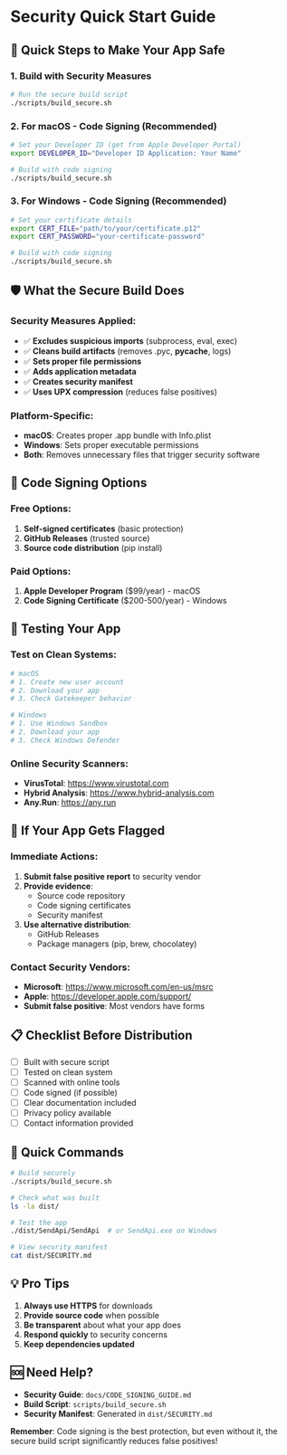 # Security Quick Start Guide

## 🚀 **Quick Steps to Make Your App Safe**

### **1. Build with Security Measures**
```bash
# Run the secure build script
./scripts/build_secure.sh
```

### **2. For macOS - Code Signing (Recommended)**
```bash
# Set your Developer ID (get from Apple Developer Portal)
export DEVELOPER_ID="Developer ID Application: Your Name"

# Build with code signing
./scripts/build_secure.sh
```

### **3. For Windows - Code Signing (Recommended)**
```bash
# Set your certificate details
export CERT_FILE="path/to/your/certificate.p12"
export CERT_PASSWORD="your-certificate-password"

# Build with code signing
./scripts/build_secure.sh
```

## 🛡️ **What the Secure Build Does**

### **Security Measures Applied:**
- ✅ **Excludes suspicious imports** (subprocess, eval, exec)
- ✅ **Cleans build artifacts** (removes .pyc, __pycache__, logs)
- ✅ **Sets proper file permissions**
- ✅ **Adds application metadata**
- ✅ **Creates security manifest**
- ✅ **Uses UPX compression** (reduces false positives)

### **Platform-Specific:**
- **macOS**: Creates proper .app bundle with Info.plist
- **Windows**: Sets proper executable permissions
- **Both**: Removes unnecessary files that trigger security software

## 🔐 **Code Signing Options**

### **Free Options:**
1. **Self-signed certificates** (basic protection)
2. **GitHub Releases** (trusted source)
3. **Source code distribution** (pip install)

### **Paid Options:**
1. **Apple Developer Program** ($99/year) - macOS
2. **Code Signing Certificate** ($200-500/year) - Windows

## 🧪 **Testing Your App**

### **Test on Clean Systems:**
```bash
# macOS
# 1. Create new user account
# 2. Download your app
# 3. Check Gatekeeper behavior

# Windows  
# 1. Use Windows Sandbox
# 2. Download your app
# 3. Check Windows Defender
```

### **Online Security Scanners:**
- **VirusTotal**: https://www.virustotal.com
- **Hybrid Analysis**: https://www.hybrid-analysis.com
- **Any.Run**: https://any.run

## 🚨 **If Your App Gets Flagged**

### **Immediate Actions:**
1. **Submit false positive report** to security vendor
2. **Provide evidence**:
   - Source code repository
   - Code signing certificates
   - Security manifest
3. **Use alternative distribution**:
   - GitHub Releases
   - Package managers (pip, brew, chocolatey)

### **Contact Security Vendors:**
- **Microsoft**: https://www.microsoft.com/en-us/msrc
- **Apple**: https://developer.apple.com/support/
- **Submit false positive**: Most vendors have forms

## 📋 **Checklist Before Distribution**

- [ ] Built with secure script
- [ ] Tested on clean system
- [ ] Scanned with online tools
- [ ] Code signed (if possible)
- [ ] Clear documentation included
- [ ] Privacy policy available
- [ ] Contact information provided

## 🎯 **Quick Commands**

```bash
# Build securely
./scripts/build_secure.sh

# Check what was built
ls -la dist/

# Test the app
./dist/SendApi/SendApi  # or SendApi.exe on Windows

# View security manifest
cat dist/SECURITY.md
```

## 💡 **Pro Tips**

1. **Always use HTTPS** for downloads
2. **Provide source code** when possible
3. **Be transparent** about what your app does
4. **Respond quickly** to security concerns
5. **Keep dependencies updated**

## 🆘 **Need Help?**

- **Security Guide**: `docs/CODE_SIGNING_GUIDE.md`
- **Build Script**: `scripts/build_secure.sh`
- **Security Manifest**: Generated in `dist/SECURITY.md`

**Remember**: Code signing is the best protection, but even without it, the secure build script significantly reduces false positives! 